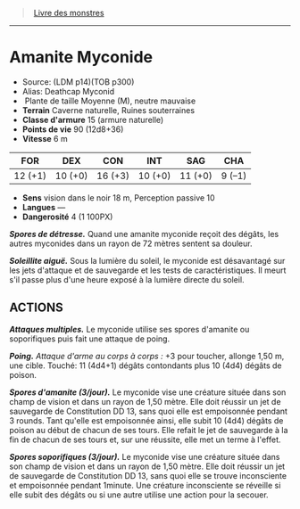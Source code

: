 ﻿> [Livre des monstres](tome_of_beasts.md)

---

# Amanite Myconide

- Source: (LDM p14)(TOB p300)
- Alias: Deathcap Myconid
-  Plante de taille Moyenne (M), neutre mauvaise
- **Terrain** Caverne naturelle, Ruines souterraines
- **Classe d'armure** 15 (armure naturelle)
- **Points de vie** 90 (12d8+36)
- **Vitesse** 6 m

|FOR|DEX|CON|INT|SAG|CHA|
|---|---|---|---|---|---|
|12 (+1)|10 (+0)|16 (+3)|10 (+0)|11 (+0)|9 (–1)|

- **Sens** vision dans le noir 18 m, Perception passive 10
- **Langues** —
- **Dangerosité** 4 (1 100PX)

**_Spores de détresse._** Quand une amanite myconide reçoit des dégâts, les autres myconides dans un rayon de 72 mètres sentent sa douleur.

**_Soleillite aiguë._** Sous la lumière du soleil, le myconide est désavantagé sur les jets d'attaque et de sauvegarde et les tests de caractéristiques. Il meurt s'il passe plus d'une heure exposé à la lumière directe du soleil.

## ACTIONS

**_Attaques multiples._** Le myconide utilise ses spores d'amanite ou soporifiques puis fait une attaque de poing.

**_Poing._** _Attaque d'arme au corps à corps :_ +3 pour toucher, allonge 1,50 m, une cible. Touché: 11 (4d4+1) dégâts contondants plus 10 (4d4) dégâts de poison.

**_Spores d'amanite (3/jour)._** Le myconide vise une créature située dans son champ de vision et dans un rayon de 1,50 mètre. Elle doit réussir un jet de sauvegarde de Constitution DD 13, sans quoi elle est empoisonnée pendant 3 rounds. Tant qu'elle est empoisonnée ainsi, elle subit 10 (4d4) dégâts de poison au début de chacun de ses tours. Elle refait le jet de sauvegarde à la fin de chacun de ses tours et, sur une réussite, elle met un terme à l'effet.

**_Spores soporifiques (3/jour)._** Le myconide vise une créature située dans son champ de vision et dans un rayon de 1,50 mètre. Elle doit réussir un jet de sauvegarde de Constitution DD 13, sans quoi elle se trouve inconsciente et empoisonnée pendant 1minute. Une créature inconsciente se réveille si elle subit des dégâts ou si une autre utilise une action pour la secouer.

